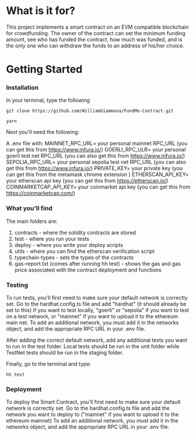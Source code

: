 # What is it for?

This project implements a smart contract on an EVM compatible blockchain for crowdfunding. The owner of the contract can set the minimum funding amount, see who has funded the contract, how much was funded, and is the only one who can withdraw the funds to an address of his/her choice. 

# Getting Started

### Installation


In your terminal, type the following
```
git clone https://github.com/WilliamGiammona/FundMe-Contract.git

yarn
```

Next you'll need the following:

A .env file with: 
MAINNET_RPC_URL= your personal mainnet RPC_URL (you can get this from https://www.infura.io/)
GOERLI_RPC_ULR= your personal goerli test net RPC_URL (you can also get this from https://www.infura.io/)
SEPOLIA_RPC_URL= your personal sepolia test net RPC_URL (you can also get this from https://www.infura.io/)
PRIVATE_KEY= your private key (you can get this from the metamask chrome extension )
ETHERSCAN_API_KEY= your etherscan api key (you can get this from https://etherscan.io/)
COINMARKETCAP_API_KEY= your coinmarket api key (you can get this from https://coinmarketcap.com/)

### What you'll find

The main folders are:
1) contracts - where the solidity contracts are stored
2) test - where you run your tests
3) deploy - where you write your deploy scripts
4) utils - where you can find the etherscan verification script
5) typechain-types - sets the types of the contracts
6) gas-report.txt (comes after running hh test) - shows the gas and gas price associated with the contract deployment and functions

### Testing

To run tests, you'll first need to make sure your default network is correctly set. Go to the hardhat.config.ts file and add "hardhat" (it should already be set to this) if you want to test locally, "goerli" or "sepolia" if you want to test on a test network, or "mainnet" if you want to upload it to the ethereum main net. To add an additional network, you must add it in the networks object, and add the appropriate RPC URL in your .env file.

After adding the correct default network, add any additional tests you want to run in the test folder. Local tests should be run in the unit folder while TestNet tests should be run in the staging folder. 

Finally, go to the terminal and type:

```
hh test
```

### Deployment 

To deploy the Smart Contract, you'll first need to make sure your default network is correctly set. Go to the hardhat.config.ts file and add the network you want to deploy to ("mainnet" if you want to upload it to the ethereum mainnet) To add an additional network, you must add it in the networks object, and add the appropriate RPC URL in your .env file.
